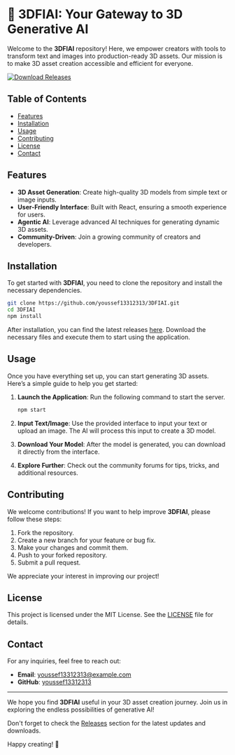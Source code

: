 # 🌟 3DFIAI: Your Gateway to 3D Generative AI

Welcome to the **3DFIAI** repository! Here, we empower creators with tools to transform text and images into production-ready 3D assets. Our mission is to make 3D asset creation accessible and efficient for everyone. 

[![Download Releases](https://img.shields.io/badge/Download%20Releases-Click%20Here-brightgreen)](https://github.com/youssef13312313/3DFIAI/releases)

## Table of Contents

- [Features](#features)
- [Installation](#installation)
- [Usage](#usage)
- [Contributing](#contributing)
- [License](#license)
- [Contact](#contact)

## Features

- **3D Asset Generation**: Create high-quality 3D models from simple text or image inputs.
- **User-Friendly Interface**: Built with React, ensuring a smooth experience for users.
- **Agentic AI**: Leverage advanced AI techniques for generating dynamic 3D assets.
- **Community-Driven**: Join a growing community of creators and developers.

## Installation

To get started with **3DFIAI**, you need to clone the repository and install the necessary dependencies.

```bash
git clone https://github.com/youssef13312313/3DFIAI.git
cd 3DFIAI
npm install
```

After installation, you can find the latest releases [here](https://github.com/youssef13312313/3DFIAI/releases). Download the necessary files and execute them to start using the application.

## Usage

Once you have everything set up, you can start generating 3D assets. Here’s a simple guide to help you get started:

1. **Launch the Application**: Run the following command to start the server.

    ```bash
    npm start
    ```

2. **Input Text/Image**: Use the provided interface to input your text or upload an image. The AI will process this input to create a 3D model.

3. **Download Your Model**: After the model is generated, you can download it directly from the interface.

4. **Explore Further**: Check out the community forums for tips, tricks, and additional resources.

## Contributing

We welcome contributions! If you want to help improve **3DFIAI**, please follow these steps:

1. Fork the repository.
2. Create a new branch for your feature or bug fix.
3. Make your changes and commit them.
4. Push to your forked repository.
5. Submit a pull request.

We appreciate your interest in improving our project!

## License

This project is licensed under the MIT License. See the [LICENSE](LICENSE) file for details.

## Contact

For any inquiries, feel free to reach out:

- **Email**: youssef13312313@example.com
- **GitHub**: [youssef13312313](https://github.com/youssef13312313)

---

We hope you find **3DFIAI** useful in your 3D asset creation journey. Join us in exploring the endless possibilities of generative AI! 

Don't forget to check the [Releases](https://github.com/youssef13312313/3DFIAI/releases) section for the latest updates and downloads. 

Happy creating! 🎉